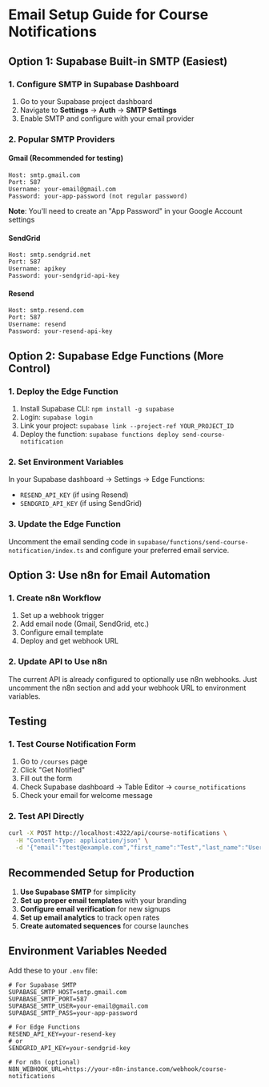 # Email Setup Guide for Course Notifications

## Option 1: Supabase Built-in SMTP (Easiest)

### 1. Configure SMTP in Supabase Dashboard
1. Go to your Supabase project dashboard
2. Navigate to **Settings** → **Auth** → **SMTP Settings**
3. Enable SMTP and configure with your email provider

### 2. Popular SMTP Providers

#### Gmail (Recommended for testing)
```
Host: smtp.gmail.com
Port: 587
Username: your-email@gmail.com
Password: your-app-password (not regular password)
```
**Note**: You'll need to create an "App Password" in your Google Account settings

#### SendGrid
```
Host: smtp.sendgrid.net
Port: 587
Username: apikey
Password: your-sendgrid-api-key
```

#### Resend
```
Host: smtp.resend.com
Port: 587
Username: resend
Password: your-resend-api-key
```

## Option 2: Supabase Edge Functions (More Control)

### 1. Deploy the Edge Function
1. Install Supabase CLI: `npm install -g supabase`
2. Login: `supabase login`
3. Link your project: `supabase link --project-ref YOUR_PROJECT_ID`
4. Deploy the function: `supabase functions deploy send-course-notification`

### 2. Set Environment Variables
In your Supabase dashboard → Settings → Edge Functions:
- `RESEND_API_KEY` (if using Resend)
- `SENDGRID_API_KEY` (if using SendGrid)

### 3. Update the Edge Function
Uncomment the email sending code in `supabase/functions/send-course-notification/index.ts` and configure your preferred email service.

## Option 3: Use n8n for Email Automation

### 1. Create n8n Workflow
1. Set up a webhook trigger
2. Add email node (Gmail, SendGrid, etc.)
3. Configure email template
4. Deploy and get webhook URL

### 2. Update API to Use n8n
The current API is already configured to optionally use n8n webhooks. Just uncomment the n8n section and add your webhook URL to environment variables.

## Testing

### 1. Test Course Notification Form
1. Go to `/courses` page
2. Click "Get Notified"
3. Fill out the form
4. Check Supabase dashboard → Table Editor → `course_notifications`
5. Check your email for welcome message

### 2. Test API Directly
```bash
curl -X POST http://localhost:4322/api/course-notifications \
  -H "Content-Type: application/json" \
  -d '{"email":"test@example.com","first_name":"Test","last_name":"User"}'
```

## Recommended Setup for Production

1. **Use Supabase SMTP** for simplicity
2. **Set up proper email templates** with your branding
3. **Configure email verification** for new signups
4. **Set up email analytics** to track open rates
5. **Create automated sequences** for course launches

## Environment Variables Needed

Add these to your `.env` file:
```env
# For Supabase SMTP
SUPABASE_SMTP_HOST=smtp.gmail.com
SUPABASE_SMTP_PORT=587
SUPABASE_SMTP_USER=your-email@gmail.com
SUPABASE_SMTP_PASS=your-app-password

# For Edge Functions
RESEND_API_KEY=your-resend-key
# or
SENDGRID_API_KEY=your-sendgrid-key

# For n8n (optional)
N8N_WEBHOOK_URL=https://your-n8n-instance.com/webhook/course-notifications
``` 
